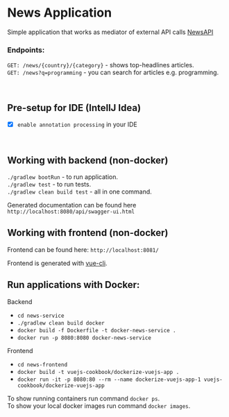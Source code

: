 # News Application

Simple application that works as mediator of external API calls [NewsAPI](https://newsapi.org/docs/endpoints/top-headlines)
  
### Endpoints:
`GET: /news/{country}/{category}` - shows top-headlines articles. <BR>
`GET: /news?q=programming` - you can search for articles e.g. programming.

<BR>

## Pre-setup for IDE (IntellJ Idea)
- [x] `enable annotation processing` in your IDE

<BR>

## Working with backend (non-docker)

`./gradlew bootRun` - to run application. <BR>
`./gradlew test` - to run tests. <BR>
`./gradlew clean build test` - all in one command. <BR>

Generated documentation can be found here `http://localhost:8080/api/swagger-ui.html`


## Working with frontend (non-docker)

Frontend can be found here: `http://localhost:8081/`

Frontend is generated with [vue-cli](https://cli.vuejs.org/guide/creating-a-project.html#vue-create).


## Run applications with Docker:

Backend
- `cd news-service` 
- `./gradlew clean build docker`
- `docker build -f Dockerfile -t docker-news-service .`
- `docker run -p 8080:8080 docker-news-service`

Frontend
- `cd news-frontend`
- `docker build -t vuejs-cookbook/dockerize-vuejs-app .`
- `docker run -it -p 8080:80 --rm --name dockerize-vuejs-app-1 vuejs-cookbook/dockerize-vuejs-app`

To show running containers run command `docker ps`. <br>
To show your local docker images run command `docker images`. <br>


